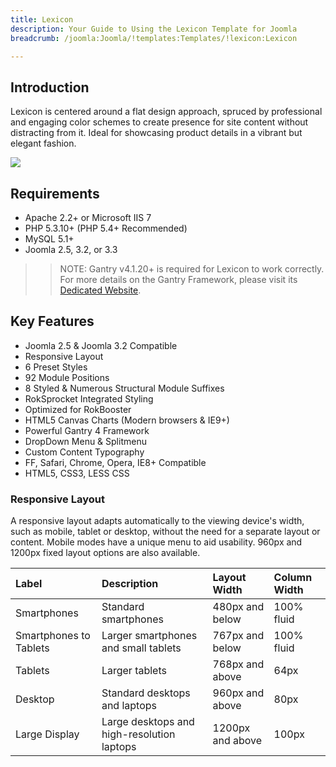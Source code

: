 ```yaml
---
title: Lexicon
description: Your Guide to Using the Lexicon Template for Joomla
breadcrumb: /joomla:Joomla/!templates:Templates/!lexicon:Lexicon

---
```


Introduction
-----

Lexicon is centered around a flat design approach, spruced by professional and engaging color schemes to create presence for site content without distracting from it. Ideal for showcasing product details in a vibrant but elegant fashion.

![][lexicon]

Requirements
-----
* Apache 2.2+ or Microsoft IIS 7
* PHP 5.3.10+ (PHP 5.4+ Recommended)
* MySQL 5.1+
* Joomla 2.5, 3.2, or 3.3

>> NOTE: Gantry v4.1.20+ is required for Lexicon to work correctly. For more details on the Gantry Framework, please visit its [Dedicated Website][gantry].

Key Features
-----

* Joomla 2.5 & Joomla 3.2 Compatible
* Responsive Layout
* 6 Preset Styles
* 92 Module Positions
* 8 Styled & Numerous Structural Module Suffixes
* RokSprocket Integrated Styling
* Optimized for RokBooster
* HTML5 Canvas Charts (Modern browsers & IE9+)
* Powerful Gantry 4 Framework
* DropDown Menu & Splitmenu
* Custom Content Typography
* FF, Safari, Chrome, Opera, IE8+ Compatible
* HTML5, CSS3, LESS CSS

### Responsive Layout

A responsive layout adapts automatically to the viewing device's width, such as mobile, tablet or desktop, without the need for a separate layout or content. Mobile modes have a unique menu to aid usability. 960px and 1200px fixed layout options are also available.

| Label                  | Description                                | Layout Width     | Column Width |  
| :--------------------- | :----------------------------------------- | :--------------- | :----------- |  
| Smartphones            | Standard smartphones                       | 480px and below  | 100% fluid   |  
| Smartphones to Tablets | Larger smartphones and small tablets       | 767px and below  | 100% fluid   |  
| Tablets                | Larger tablets                             | 768px and above  | 64px         |  
| Desktop                | Standard desktops and laptops              | 960px and above  | 80px         |  
| Large Display          | Large desktops and high-resolution laptops | 1200px and above | 100px        |  

[gantry]: http://www.gantry-framework.org/
[lexicon]: assets/lexicon.jpeg
[responsive]: assets/responsive.jpg
[chart]: assets/chart.jpg
[filezilla]: https://filezilla-project.org
[launcher]: ../../start/rocketlauncher.md
[chooser]: assets/chooser.jpg
